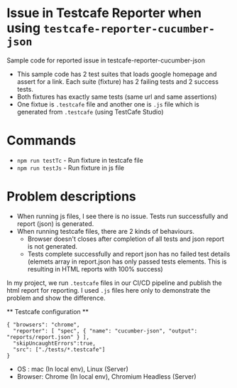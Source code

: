 # Issue in Testcafe Reporter when using `testcafe-reporter-cucumber-json`
Sample code for reported issue in testcafe-reporter-cucumber-json

* This sample code has 2 test suites that loads google homepage and assert for a link. Each suite (fixture) has 2 failing tests and 2 success tests.
* Both fixtures has exactly same tests (same url and same assertions)
* One fixtue is `.testcafe` file and another one is `.js` file which is generated from `.testcafe` (using TestCafe Studio)

# Commands
* `npm run testTc` - Run fixture in testcafe file
* `npm run testJs` - Run fixture in js file

# Problem descriptions
* When running js files, I see there is no issue. Tests run successfully and report (json) is generated.
* When running testcafe files, there are 2 kinds of behaviours.
  - Browser doesn't closes after completion of all tests and json report is not generated.
  - Tests complete successfully and report json has no failed test details (elemets array in report.json has only passed tests elements. This is resulting in HTML reports with 100% success)
  
 In my project, we run `.testcafe` files in our CI/CD pipeline and publish the html report for reporting. 
 I used `.js` files here only to demonstrate the problem and show the difference.
 
 ** Testcafe configuration **
```
{ "browsers": "chrome", 
  "reporter": [ "spec", { "name": "cucumber-json", "output": "reports/report.json" } ],
  "skipUncaughtErrors":true, 
  "src": ["./tests/*.testcafe"] 
}
```
- OS : mac (In local env), Linux (Server)
- Browser: Chrome (In local env), Chromium Headless (Server)
